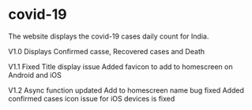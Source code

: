 # covid-19
The website displays the covid-19 cases daily count for India.

V1.0 
Displays Confirmed casse, Recovered cases and Death

V1.1
Fixed Title display issue
Added favicon to add to homescreen on Android and iOS

V1.2
Async function updated
Add to homescreen name bug fixed
Added confirmed cases
icon issue for iOS devices is fixed
